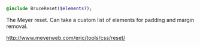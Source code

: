 
```sass
@include BruceReset($elements?);
```

The Meyer reset. Can take a custom list of elements for padding and margin removal.

http://www.meyerweb.com/eric/tools/css/reset/
